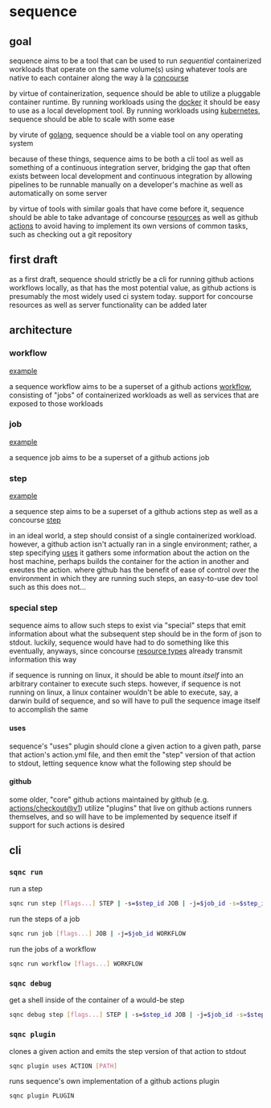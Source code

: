 # sequence

## goal

sequence aims to be a tool that can be used to run _sequential_ containerized workloads that operate on the same volume(s) using whatever tools are native to each container along the way à la [concourse](https://concourse-ci.org)

by virtue of containerization, sequence should be able to utilize a pluggable container runtime. By running workloads using the [docker](https://docker.com) it should be easy to use as a local development tool. By running workloads using [kubernetes](https://kubernetes.io/), sequence should be able to scale with some ease

by virute of [golang](https://go.dev/), sequence should be a viable tool on any operating system

because of these things, sequence aims to be both a cli tool as well as something of a continuous integration server, bridging the gap that often exists between local development and continuous integration by allowing pipelines to be runnable manually on a developer's machine as well as automatically on some server

by virtue of tools with similar goals that have come before it, sequence should be able to take advantage of concourse [resources](https://concourse-ci.org/resources.html) as well as github [actions](https://docs.github.com/en/actions/learn-github-actions/understanding-github-actions#actions) to avoid having to implement its own versions of common tasks, such as checking out a git repository

## first draft

as a first draft, sequence should strictly be a cli for running github actions workflows locally, as that has the most potential value, as github actions is presumably the most widely used ci system today. support for concourse resources as well as server functionality can be added later

## architecture

### workflow

[example](internal/testdata/workflow.yml)

a sequence workflow aims to be a superset of a github actions [workflow](https://docs.github.com/en/actions/learn-github-actions/understanding-github-actions#create-an-example-workflow), consisting of "jobs" of containerized workloads as well as services that are exposed to those workloads

### job

[example](internal/testdata/job.yml)

a sequence job aims to be a superset of a github actions job

### step

[example](internal/testdata/step.yml)

a sequence step aims to be a superset of a github actions step as well as a concourse [step](https://concourse-ci.org/steps.html)

in an ideal world, a step should consist of a single containerized workload. however, a github action isn't actually ran in a single environment; rather, a step specifying [uses](https://docs.github.com/en/actions/learn-github-actions/workflow-syntax-for-github-actions#jobsjob_idstepsuses) it gathers some information about the action on the host machine, perhaps builds the container for the action in another and exeutes the action. where github has the benefit of ease of control over the environment in which they are running such steps, an easy-to-use dev tool such as this does not...

### special step

sequence aims to allow such steps to exist via "special" steps that emit information about what the subsequent step should be in the form of json to stdout. luckily, sequence would have had to do something like this eventually, anyways, since concourse [resource types](https://concourse-ci.org/implementing-resource-types.html) already transmit information this way

if sequence is running on linux, it should be able to mount _itself_ into an arbitrary container to execute such steps. however, if sequence is not running on linux, a linux container wouldn't be able to execute, say, a darwin build of sequence, and so will have to pull the sequence image itself to accomplish the same

#### uses

sequence's "uses" plugin should clone a given action to a given path, parse that action's action.yml file, and then emit the "step" version of that action to stdout, letting sequence know what the following step should be

#### github

some older, "core" github actions maintained by github (e.g. [actions/checkout@v1](https://github.com/actions/checkout/blob/v1/action.yml#L23)) utilize "plugins" that live on github actions runners themselves, and so will have to be implemented by sequence itself if support for such actions is desired

## cli

### `sqnc run`

run a step

```sh
sqnc run step [flags...] STEP | -s=$step_id JOB | -j=$job_id -s=$step_id WORKFLOW
```

run the steps of a job

```sh
sqnc run job [flags...] JOB | -j=$job_id WORKFLOW
```

run the jobs of a workflow

```sh
sqnc run workflow [flags...] WORKFLOW
```

### `sqnc debug`

get a shell inside of the container of a would-be step

```sh
sqnc debug step [flags...] STEP | -s=$step_id JOB | -j=$job_id -s=$step_id WORKFLOW
```

### `sqnc plugin`

clones a given action and emits the step version of that action to stdout

```sh
sqnc plugin uses ACTION [PATH]
```

runs sequence's own implementation of a github actions plugin

```sh
sqnc plugin PLUGIN
```
